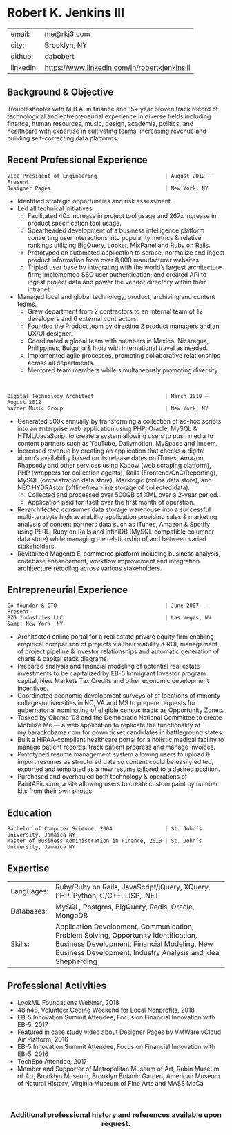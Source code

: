 # Robert K. Jenkins III 

<table>
  <tr>
    <td>email: </td>
    <td><a href="mailto:me@rkj3.com">me@rkj3.com</a></td>
  </tr>
  <tr>
    <td>city:</td>
    <td>Brooklyn, NY</td>
  </tr>	
  <tr>
    <td>github:</td>
    <td>dabobert</td>
  </tr>
  <tr>
    <td>linkedIn:</td>
    <td><a href="https://www.linkedin.com/in/robertkjenkinsiii">https://www.linkedin.com/in/robertkjenkinsiii</a></td>
  </tr>		
</table>


## Background & Objective

Troubleshooter with M.B.A. in finance and 15+ year proven track record of technological and entrepreneurial experience in diverse
fields including finance, human resources, music, design, academia, politics, and healthcare with expertise in cultivating teams,
increasing revenue and building self-correcting data platforms.

## Recent Professional Experience

<!--|     &nbsp;  &nbsp;  &nbsp;  &nbsp;  &nbsp;  &nbsp;  &nbsp;  &nbsp;  &nbsp;  &nbsp;  &nbsp;  &nbsp;  &nbsp;  &nbsp;  &nbsp;  &nbsp;  &nbsp;  &nbsp;  &nbsp;  &nbsp;  &nbsp;  &nbsp;  &nbsp;  &nbsp;  &nbsp;  &nbsp;  &nbsp;  &nbsp;  &nbsp;  &nbsp;  &nbsp;  &nbsp;  &nbsp;  &nbsp;  &nbsp;  &nbsp;  &nbsp;  &nbsp;  &nbsp;  &nbsp;  &nbsp;  &nbsp;  &nbsp;  &nbsp;  &nbsp;  &nbsp;  &nbsp;  &nbsp;  &nbsp;  &nbsp;  &nbsp;  &nbsp;  &nbsp;  &nbsp;  &nbsp;  &nbsp;  &nbsp;  &nbsp;  &nbsp;  &nbsp;  &nbsp;  &nbsp;  &nbsp;  &nbsp;  &nbsp;  &nbsp;  &nbsp;  &nbsp;  &nbsp;  &nbsp;  &nbsp;  &nbsp;  &nbsp;  &nbsp;  &nbsp;  &nbsp;     |    &nbsp;          
| ------------- | -----:|
| Vice President of Engineering      | August 2012 – Present |
| col 2 is      |   $12 |
| zebra stripes |    $1 |
-->




	Vice President of Engineering                      | August 2012 – Present
	Designer Pages                                     | New York, NY

* Identified strategic opportunities and risk assessment.
* Led all technical initiatives.
  *  Facilitated 40x increase in project tool usage and 267x increase in product specification tool usage.
  *  Spearheaded development of a business intelligence platform converting user interactions into popularity metrics & relative
rankings utilizing BigQuery, Looker, MixPanel and Ruby on Rails.
  *  Prototyped an automated application to scrape, normalize and ingest product information from over 8,000 manufacturer
websites.
  *  Tripled user base by integrating with the world’s largest architecture firm; implemented SSO user authentication; and created
API to ingest project data and power the vendor directory within their intranet.
* Managed local and global technology, product, archiving and content teams.
  *  Grew department from 2 contractors to an internal team of 12 developers and 6 external contractors.
  *  Founded the Product team by directing 2 product managers and an UX/UI designer.
  *  Coordinated a global team with members in Mexico, Nicaragua, Philippines, Bulgaria & India with international travel as
needed.
  *  Implemented agile processes, promoting collaborative relationships across all departments.
  *  Mentored team members while simultaneously promoting diversity.

&nbsp;

	Digital Technology Architect                       | March 2010 – August 2012
	Warner Music Group                                 | New York, NY

* Generated 500k annually by transforming a collection of ad-hoc scripts into an enterprise web application using PHP, Oracle, MySQL & HTML/JavaScript to create a system allowing users to push media to content partners such as YouTube, Dailymotion, MySpace and Imeem.
* Increased revenue by creating an application that checks a digital album’s availability based on its release dates on iTunes, Amazon, Rhapsody and other services using Kapow (web scraping platform), PHP (wrappers for collection agents), Rails (Frontend/CnC/Reporting), MySQL (orchestration data store), Marklogic (online data store), and NEC HYDRAstor (offline/near-line storage of collected data).
  *  Collected and processed over 500GB of XML over a 2-year period.
  *  Application paid for itself over the first month of operation.
* Re-architected consumer data storage warehouse into a successful multi-terabyte high availability application providing sales
& marketing analysis of content partners data such as iTunes, Amazon & Spotify using PERL, Ruby on Rails and InfiniDB
(MySQL compatible columnar data store) while managing the relationship of and between varied stakeholders.
* Revitalized Magento E-commerce platform including business analysis, codebase enhancement, workflow improvement and
integration architecture retooling across various stakeholders.


## Entrepreneurial Experience

	Co-founder & CTO                                   | June 2007 – Present
	SZG Industries LLC                                 | Las Vegas, NV &amp; New York, NY

* Architected online portal for a real estate private equity firm enabling empirical comparison of projects via their viability & ROI,
management of project pipeline & investor relationships and automatic generation of charts & capital stack diagrams.
* Prepared analysis and financial modeling of potential real estate investments to be capitalized by EB-5 Immigrant Investor
program capital, New Markets Tax Credits and other economic development incentives.
* Coordinated economic development surveys of of locations of minority colleges/universities in NC, VA and MS to prepare
requests for gubernatorial nominating of eligible census tracts as Opportunity Zones.
* Tasked by Obama ’08 and the Democratic National Committee to create Mobilize Me ​— ​a web application to replicate the
functionality of my.barackobama.com for down ticket candidates in battleground states.
* Built a HIPAA-compliant healthcare portal for a holistic medical facility to manage patient records, track patient progress and
manage invoices.
* Prototyped resume management system allowing users to upload & import resumes as structured data so content could be easily
edited, exported and templated as a new resume tailored to a desired position.
* Purchased and overhauled both technology & operations of PaintAPic.com, a site allowing users to create custom paint by
number kits from their own photos.


## Education

	Bachelor of Computer Science, 2004                 | St. John’s University, Jamaica NY
	Master of Business Administration in Finance, 2010 | St. John’s University, Jamaica NY


## Expertise

<table>
  <tr>
    <td>Languages:</td>
    <td>Ruby/Ruby on Rails, JavaScript/jQuery, XQuery, PHP, Python, C/C++, LISP, .NET</td>
  </tr>	
  <tr>
    <td>Databases:</td>
    <td>MySQL, Postgres, BigQuery, Redis, Oracle, MongoDB</td>
  </tr>
  <tr>
    <td>Skills:</td>
    <td>Application Development, Communication, Problem Solving, Opportunity Identification, Business Development, Financial Modeling, New Business Development, Industry Analysis and Idea Shepherding </td>
  </tr>	
</table>

## Professional Activities
* LookML Foundations Webinar, 2018
* 48in48, Volunteer Coding Weekend for Local Nonprofits, 2018
* EB-5 Innovation Summit Attendee, Focus on Financial Innovation with EB-5, 2017
* Featured in case study video about Designer Pages by VMWare vCloud Air Platform, 2016
* EB-5 Innovation Summit Attendee, Focus on Financial Innovation with EB-5, 2016
* TechSpo Attendee, 2017
* Member and Supporter of Metropolitan Museum of Art, Rubin Museum of Art, Brooklyn Museum, Brooklyn Botanic Garden, American Museum of Natural History, Virginia Museum of Fine Arts and MASS MoCa

&nbsp;
&nbsp;
&nbsp;
&nbsp;
&nbsp;

<center> 

### Additional professional history and references available upon request.

 </center>
